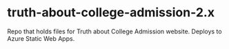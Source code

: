 # truth-about-college-admission-2.x
Repo that holds files for Truth about College Admission website. Deploys to Azure Static Web Apps.
